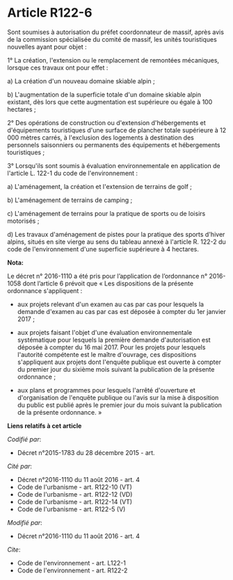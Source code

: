 # Article R122-6

Sont soumises à autorisation du préfet coordonnateur de massif, après avis de la commission spécialisée du comité de massif,
les unités touristiques nouvelles ayant pour objet :

1° La création, l'extension ou le remplacement de remontées mécaniques, lorsque ces travaux ont pour effet :

a) La création d'un nouveau domaine skiable alpin ;

b) L'augmentation de la superficie totale d'un domaine skiable alpin existant, dès lors que cette augmentation est supérieure
ou égale à 100 hectares ;

2° Des opérations de construction ou d'extension d'hébergements et d'équipements touristiques d'une surface de plancher
totale supérieure à 12 000 mètres carrés, à l'exclusion des logements à destination des personnels saisonniers ou permanents
des équipements et hébergements touristiques ;

3° Lorsqu'ils sont soumis à évaluation environnementale en application de l'article L. 122-1 du code de l'environnement :

a) L'aménagement, la création et l'extension de terrains de golf ;

b) L'aménagement de terrains de camping ;

c) L'aménagement de terrains pour la pratique de sports ou de loisirs motorisés ;

d) Les travaux d'aménagement de pistes pour la pratique des sports d'hiver alpins, situés en site vierge au sens du tableau
annexé à l'article R. 122-2 du code de l'environnement d'une superficie supérieure à 4 hectares.

**Nota:**

Le décret n° 2016-1110 a été pris pour l’application de l’ordonnance n° 2016-1058 dont l’article 6 prévoit que « Les
dispositions de la présente ordonnance s'appliquent : 

- aux projets relevant d'un examen au cas par cas pour lesquels la demande d'examen au cas par cas est déposée à compter du
1er janvier 2017 ; 

- aux projets faisant l'objet d'une évaluation environnementale systématique pour lesquels la première demande d'autorisation
est déposée à compter du 16 mai 2017. Pour les projets pour lesquels l'autorité compétente est le maître d'ouvrage, ces
dispositions s'appliquent aux projets dont l'enquête publique est ouverte à compter du premier jour du sixième mois suivant
la publication de la présente ordonnance ; 

- aux plans et programmes pour lesquels l'arrêté d'ouverture et d'organisation de l'enquête publique ou l'avis sur la mise à
disposition du public est publié après le premier jour du mois suivant la publication de la présente ordonnance. »

**Liens relatifs à cet article**

_Codifié par_:

  - Décret n°2015-1783 du 28 décembre 2015 - art.

_Cité par_:

  - Décret n°2016-1110 du 11 août 2016 - art. 4
  - Code de l'urbanisme - art. R122-10 (VT)
  - Code de l'urbanisme - art. R122-12 (VD)
  - Code de l'urbanisme - art. R122-14 (VT)
  - Code de l'urbanisme - art. R122-5 (V)

_Modifié par_:

  - Décret n°2016-1110 du 11 août 2016 - art. 4

_Cite_:

  - Code de l'environnement - art. L122-1
  - Code de l'environnement - art. R122-2
